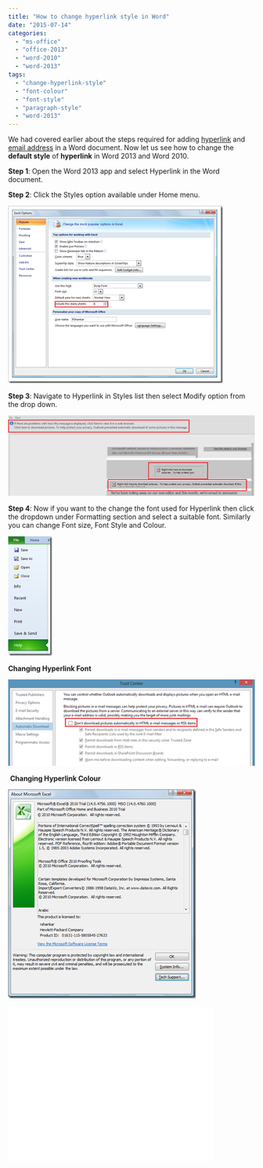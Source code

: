 ```yaml
---
title: "How to change hyperlink style in Word"
date: "2015-07-14"
categories: 
  - "ms-office"
  - "office-2013"
  - "word-2010"
  - "word-2013"
tags: 
  - "change-hyperlink-style"
  - "font-colour"
  - "font-style"
  - "paragraph-style"
  - "word-2013"
---
```


We had covered earlier about the steps required for adding [hyperlink](http://blogmines.com/blog/2013/05/13/how-to-insert-hyperlink-in-word-2013/) and [email address](http://blogmines.com/blog/2013/05/14/adding-email-address-with-subject-in-word-2013/) in a Word document. Now let us see how to change the **default style** of **hyperlink** in Word 2013 and Word 2010.

**Step 1**: Open the Word 2013 app and select Hyperlink in the Word document.

**Step 2**: Click the Styles option available under Home menu.

[![Word 2013 Styles](images/image_thumb35.png "Word 2013 Styles")](http://blogmines.com/blog/wp-content/uploads/2013/05/image34.png)

**Step 3**: Navigate to Hyperlink in Styles list then select Modify option from the drop down.

[![Modify Hyperlink Style](images/image_thumb36.png "Modify Hyperlink Style")](http://blogmines.com/blog/wp-content/uploads/2013/05/image35.png)

**Step 4**: Now if you want to the change the font used for Hyperlink then click the dropdown under Formatting section and select a suitable font. Similarly you can change Font size, Font Style and Colour.

[![Modify Style](images/image_thumb37.png "Modify Style")](http://blogmines.com/blog/wp-content/uploads/2013/05/image36.png)

**Changing Hyperlink Font**

[![Modify Hyperlink Font](images/image_thumb38.png "Modify Hyperlink Font")](http://blogmines.com/blog/wp-content/uploads/2013/05/image37.png)

 **Changing Hyperlink Colour**

[![Modify Hyperlink Colour](images/image_thumb39.png "Modify Hyperlink Colour")](http://blogmines.com/blog/wp-content/uploads/2013/05/image38.png)

<iframe width="420" height="315" src="//www.youtube.com/embed/EvsFCi61Mqw" frameborder="0" allowfullscreen></iframe>

